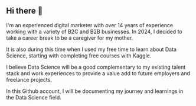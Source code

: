 ## Hi there 👋

I'm an experienced digital marketer with over 14 years of experience working with a variety of B2C and B2B businesses. In 2024, I decided to take a career break to be a caregiver for my mother.

It is also during this time when I used my free time to learn about Data Science, starting with completing free courses with Kaggle.

I believe Data Science will be a good complementary to my existing talent stack and work experiences to provide a value add to future employers and freelance projects.

In this Github account, I will be documenting my journey and learnings in the Data Science field.

<!--
**askchris/askchris** is a ✨ _special_ ✨ repository because its `README.md` (this file) appears on your GitHub profile.

Here are some ideas to get you started:

- 🔭 I’m currently working on ...
- 🌱 I’m currently learning ...
- 👯 I’m looking to collaborate on ...
- 🤔 I’m looking for help with ...
- 💬 Ask me about ...
- 📫 How to reach me: ...
- 😄 Pronouns: ...
- ⚡ Fun fact: ...
-->
